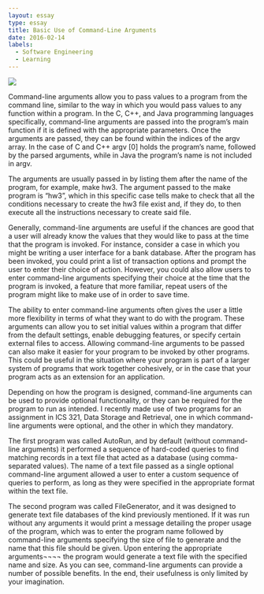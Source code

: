 ```yaml
---
layout: essay
type: essay
title: Basic Use of Command-Line Arguments
date: 2016-02-14
labels:
  - Software Engineering
  - Learning
---
```


<img class="ui tiny left circular floated image" src="https://upload.wikimedia.org/wikipedia/commons/6/6f/Octicons-terminal.svg">

Command-line arguments allow you to pass values to a program from the command line, similar to the way in which you would pass values to any function within a program. In the C, C++, and Java programming languages specifically, command-line arguments are passed into the program’s main function if it is defined with the appropriate parameters. Once the arguments are passed, they can be found within the indices of the argv array. In the case of C and C++ argv [0] holds the program’s name, followed by the parsed arguments, while in Java the program’s name is not included in argv.

The arguments are usually passed in by listing them after the name of the program, for example, make hw3. The argument passed to the make program is “hw3”, which in this specific case tells make to check that all the conditions necessary to create the hw3 file exist and, if they do, to then execute all the instructions necessary to create said file.

Generally, command-line arguments are useful if the chances are good that a user will already know the values that they would like to pass at the time that the program is invoked. For instance, consider a case in which you might be writing a user interface for a bank database. After the program has been invoked, you could print a list of transaction options and prompt the user to enter their choice of action. However, you could also allow users to enter command-line arguments specifying their choice at the time that the program is invoked, a feature that more familiar, repeat users of the program might like to make use of in order to save time.

The ability to enter command-line arguments often gives the user a little more flexibility in terms of what they want to do with the program. These arguments can allow you to set initial values within a program that differ from the default settings, enable debugging features, or specify certain external files to access. Allowing command-line arguments to be passed can also make it easier for your program to be invoked by other programs. This could be useful in the situation where your program is part of a larger system of programs that work together cohesively, or in the case that your program acts as an extension for an application.

Depending on how the program is designed, command-line arguments can be used to provide optional functionality, or they can be required for the program to run as intended. I recently made use of two programs for an assignment in ICS 321, Data Storage and Retrieval, one in which command-line arguments were optional, and the other in which they mandatory. 

The first program was called AutoRun, and by default (without command-line arguments) it performed a sequence of hard-coded queries to find matching records in a text file that acted as a database (using comma-separated values). The name of a text file passed as a single optional command-line argument allowed a user to enter a custom sequence of queries to perform, as long as they were specified in the appropriate format within the text file.

The second program was called FileGenerator, and it was designed to generate text file databases of the kind previously mentioned. If it was run without any arguments it would print a message detailing the proper usage of the program, which was to enter the program name followed by command-line arguments specifying the size of file to generate and the name that this file should be given. Upon entering the appropriate arguments¬¬¬¬ the program would generate a text file with the specified name and size.
As you can see, command-line arguments can provide a number of possible benefits. In the end, their usefulness is only limited by your imagination.
